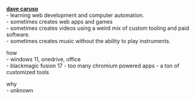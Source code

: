 [//]: # (using \- to use the regular - symbol and spacing stuff, we need       )
[//]: # (to insert <br/> a lot though, which isnt that nice.                   )

**[dave caruso](https://davecode.me)** <br/>
\- learning web development and computer automation. <br/>
\- sometimes creates web apps and games <br/>
\- sometimes creates videos using a weird mix of custom tooling and paid software. <br/>
\- sometimes creates music without the ability to play instruments. <br/>

how <br/>
\- windows 11, onedrive, office<br/>
\- blackmagic fusion 17
\- too many chromium powered apps
\- a ton of customized tools<br/>

why <br/>
\- unknown <br/>
